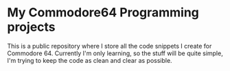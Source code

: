 My Commodore64 Programming projects
======

This is a public repository where I store all the code snippets I create for Commodore 64.
Currently I'm only learning, so the stuff will be quite simple, I'm trying to keep the code as clean and clear as possible.